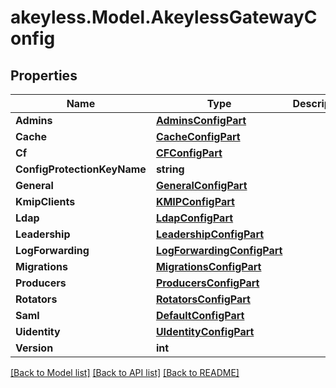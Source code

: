 # akeyless.Model.AkeylessGatewayConfig
## Properties

Name | Type | Description | Notes
------------ | ------------- | ------------- | -------------
**Admins** | [**AdminsConfigPart**](AdminsConfigPart.md) |  | [optional] 
**Cache** | [**CacheConfigPart**](CacheConfigPart.md) |  | [optional] 
**Cf** | [**CFConfigPart**](CFConfigPart.md) |  | [optional] 
**ConfigProtectionKeyName** | **string** |  | [optional] 
**General** | [**GeneralConfigPart**](GeneralConfigPart.md) |  | [optional] 
**KmipClients** | [**KMIPConfigPart**](KMIPConfigPart.md) |  | [optional] 
**Ldap** | [**LdapConfigPart**](LdapConfigPart.md) |  | [optional] 
**Leadership** | [**LeadershipConfigPart**](LeadershipConfigPart.md) |  | [optional] 
**LogForwarding** | [**LogForwardingConfigPart**](LogForwardingConfigPart.md) |  | [optional] 
**Migrations** | [**MigrationsConfigPart**](MigrationsConfigPart.md) |  | [optional] 
**Producers** | [**ProducersConfigPart**](ProducersConfigPart.md) |  | [optional] 
**Rotators** | [**RotatorsConfigPart**](RotatorsConfigPart.md) |  | [optional] 
**Saml** | [**DefaultConfigPart**](DefaultConfigPart.md) |  | [optional] 
**Uidentity** | [**UIdentityConfigPart**](UIdentityConfigPart.md) |  | [optional] 
**Version** | **int** |  | [optional] 

[[Back to Model list]](../README.md#documentation-for-models) [[Back to API list]](../README.md#documentation-for-api-endpoints) [[Back to README]](../README.md)

